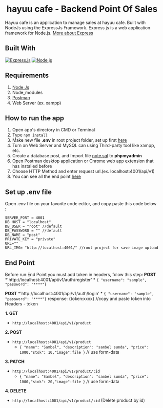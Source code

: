 <h1 align="center">hayuu cafe - Backend Point Of Sales</h1>


Hayuu cafe is an application to manage sales at hayuu cafe. Built with NodeJs using the ExpressJs Framework.
Express.js is a web application framework for Node.js. [More about Express](https://en.wikipedia.org/wiki/Express.js)
## Built With
[![Express.js](https://img.shields.io/badge/Express.js-4.x-blue.svg?style=rounded-square)](https://expressjs.com/en/starter/installing.html)
[![Node.js](https://img.shields.io/badge/Node.js-v.10.16-green.svg?style=rounded-square)](https://nodejs.org/)

## Requirements
1. <a href="https://nodejs.org/en/download/">Node Js</a>
2. Node_modules
3. <a href="https://www.getpostman.com/">Postman</a>
4. Web Server (ex. xampp)

## How to run the app
1. Open app's directory in CMD or Terminal
2. Type `npm install`
3. Make new file **.env** in root project folder, set up first [here](#set-up-env-file)
4. Turn on Web Server and MySQL can using Third-party tool like xampp, etc.
5. Create a database post, and Import file [note.sql](note.sql) to **phpmyadmin**
6. Open Postman desktop application or Chrome web app extension that has installed before
7. Choose HTTP Method and enter request url.(ex. localhost:4001/api/v1)
8. You can see all the end point [here](#end-point)

## Set up .env file
Open .env file on your favorite code editor, and copy paste this code below :
```
SERVER_PORT = 4001
DB_HOST = "localhost"
DB_USER = "root" //default
DB_PASSWORD = "" //default
DB_NAME = "post"
PRIVATE_KEY = "private"
URL=""
URL_IMG= "http://localhost:4001/" //root project for save image upload
```

## End Point

Before run End Point you must add token in headers, folow this step:
**POST**
*'http://localhost:4001/api/v1/auth/register'
	* ``` { "username": "sample", "password": "****"} ```

**POST**
*'http://localhost:4001/api/v1/auth/login'
	* ``` { "username": "sample", "password": "****"} ```
	response: {token:xxxx} //copy and paste token into Headers - token

**1. GET**
* `http://localhost:4001/api/v1/product`


**2. POST**
* `http://localhost:4001/api/v1/product`
    * ``` { "name": "Sambel", "description": "sambel sunda", "price": 1000,"stok": 10,"image":file } ``` // use form-data


**3. PATCH**
* `http://localhost:4001/api/v1/product/:id`
    * ``` { "name": "Sambel", "description": "sambel sunda", "price": 1000,"stok": 20,"image":file } ``` // use form-data


**4. DELETE**
* `http://localhost:4001/api/v1/product/:id` (Delete product by id)
